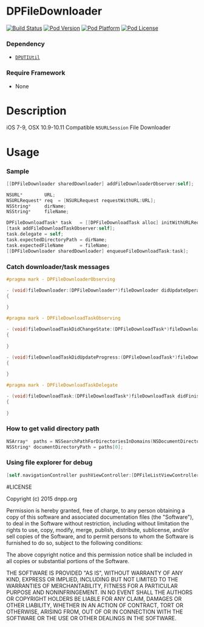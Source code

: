 DPFileDownloader
===================

[![Build Status](http://img.shields.io/travis/dnpp73/DPFileDownloader.svg?style=flat-square)](https://travis-ci.org/dnpp73/DPFileDownloader)
[![Pod Version](http://img.shields.io/cocoapods/v/DPFileDownloader.svg?style=flat-square)](http://cocoadocs.org/docsets/DPFileDownloader/)
[![Pod Platform](http://img.shields.io/cocoapods/p/DPFileDownloader.svg?style=flat-square)](http://cocoadocs.org/docsets/DPFileDownloader/)
[![Pod License](http://img.shields.io/cocoapods/l/DPFileDownloader.svg?style=flat-square)](http://opensource.org/licenses/MIT)

### Dependency
* [`DPUTIUtil`](https://github.com/dnpp73/DPUTIUtil)

### Require Framework
* None

# Description

iOS 7-9, OSX 10.9-10.11 Compatible `NSURLSession` File Downloader

# Usage

### Sample

```Objective-C
[[DPFileDownloader sharedDownloader] addFileDownloaderObserver:self];
```

```Objective-C
NSURL*        URL;
NSURLRequest* req  = [NSURLRequest requestWithURL:URL];
NSString*     dirName;
NSString*     fileName;

DPFileDownloadTask* task   = [[DPFileDownloadTask alloc] initWithURLRequest:req];
[task addFileDownloadTaskObserver:self];
task.delegate = self;
task.expectedDirectoryPath = dirName;
task.expectedFileName      = fileName;
[[DPFileDownloader sharedDownloader] enqueueFileDownloadTask:task];
```

### Catch downloader/task messages

```Objective-C
#pragma mark - DPFileDownloaderObserving

- (void)fileDownloader:(DPFileDownloader*)fileDownloader didUpdateOperationOfFileDownloadTask:(DPFileDownloadTask*)task
{
    
}

#pragma mark - DPFileDownloadTaskObserving

- (void)fileDownloadTaskDidChangeState:(DPFileDownloadTask*)fileDownloadTask beforeState:(DPFileDownloadTaskState)beforeState
{
    
}

- (void)fileDownloadTaskDidUpdateProgress:(DPFileDownloadTask*)fileDownloadTask
{
    
}

#pragma mark - DPFileDownloadTaskDelegate

- (void)fileDownloadTask:(DPFileDownloadTask*)fileDownloadTask didFinishDownloadToTemporaryLocation:(NSURL*)location
{
    
}
```

### How to get valid directory path

```Objective-C
NSArray*  paths = NSSearchPathForDirectoriesInDomains(NSDocumentDirectory, NSUserDomainMask, YES);
NSString* documentDirectoryPath = paths[0];
```

### Using file explorer for debug

```Objective-C
[self.navigationController pushViewController:[DPFileListViewController rootFileListViewController] animated:YES];
```

#LICENSE

Copyright (c) 2015 dnpp.org

Permission is hereby granted, free of charge, to any person obtaining a copy of this software and associated documentation files (the "Software"), to deal in the Software without restriction, including without limitation the rights to use, copy, modify, merge, publish, distribute, sublicense, and/or sell copies of the Software, and to permit persons to whom the Software is furnished to do so, subject to the following conditions:

The above copyright notice and this permission notice shall be included in all copies or substantial portions of the Software.

THE SOFTWARE IS PROVIDED "AS IS", WITHOUT WARRANTY OF ANY KIND, EXPRESS OR IMPLIED, INCLUDING BUT NOT LIMITED TO THE WARRANTIES OF MERCHANTABILITY, FITNESS FOR A PARTICULAR PURPOSE AND NONINFRINGEMENT. IN NO EVENT SHALL THE AUTHORS OR COPYRIGHT HOLDERS BE LIABLE FOR ANY CLAIM, DAMAGES OR OTHER LIABILITY, WHETHER IN AN ACTION OF CONTRACT, TORT OR OTHERWISE, ARISING FROM, OUT OF OR IN CONNECTION WITH THE SOFTWARE OR THE USE OR OTHER DEALINGS IN THE SOFTWARE.
